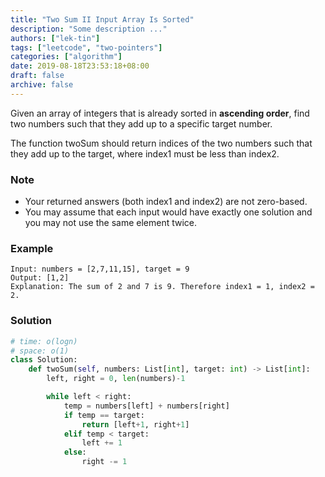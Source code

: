 ```yaml
---
title: "Two Sum II Input Array Is Sorted"
description: "Some description ..."
authors: ["lek-tin"]
tags: ["leetcode", "two-pointers"]
categories: ["algorithm"]
date: 2019-08-18T23:53:18+08:00
draft: false
archive: false
---
```

Given an array of integers that is already sorted in **ascending order**, find two numbers such that they add up to a specific target number.

The function twoSum should return indices of the two numbers such that they add up to the target, where index1 must be less than index2.

### Note
- Your returned answers (both index1 and index2) are not zero-based.
- You may assume that each input would have exactly one solution and you may not use the same element twice.
### Example
```
Input: numbers = [2,7,11,15], target = 9
Output: [1,2]
Explanation: The sum of 2 and 7 is 9. Therefore index1 = 1, index2 = 2.
```
### Solution
```python
# time: o(logn)
# space: o(1)
class Solution:
    def twoSum(self, numbers: List[int], target: int) -> List[int]:
        left, right = 0, len(numbers)-1

        while left < right:
            temp = numbers[left] + numbers[right]
            if temp == target:
                return [left+1, right+1]
            elif temp < target:
                left += 1
            else:
                right -= 1
```
